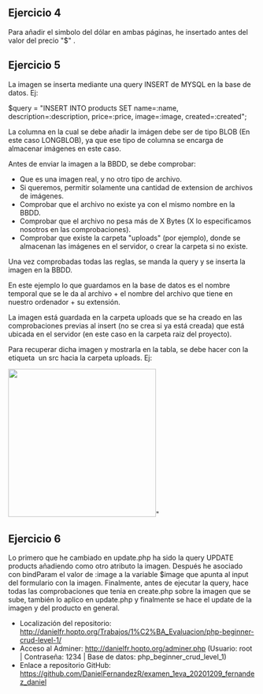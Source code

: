 ## Ejercicio 4

Para añadir el simbolo del dólar en ambas páginas, he insertado antes del valor del precio "\$" .

## Ejercicio 5

La imagen se inserta mediante una query INSERT de MYSQL en la base de datos. Ej:

$query = "INSERT INTO products SET name=:name, description=:description, price=:price, image=:image, created=:created";

La columna en la cual se debe añadir la imágen debe ser de tipo BLOB (En este caso LONGBLOB), ya que ese tipo de columna se encarga de almacenar imágenes en este caso.

Antes de enviar la imagen a la BBDD, se debe comprobar:
- Que es una imagen real, y no otro tipo de archivo.
- Si queremos, permitir solamente una cantidad de extension de archivos de imágenes.
- Comprobar que el archivo no existe ya con el mismo nombre en la BBDD.
- Comprobar que el archivo no pesa más de X Bytes (X lo especificamos nosotros en las comprobaciones).
- Comprobar que existe la carpeta "uploads" (por ejemplo), donde se almacenan las imágenes en el servidor, o crear la carpeta si no existe.

Una vez comprobadas todas las reglas, se manda la query y se inserta la imagen en la BBDD.

En este ejemplo lo que guardamos en la base de datos es el nombre temporal que se le da 
al archivo + el nombre del archivo que tiene en nuestro ordenador + su extensión.

La imagen está guardada en la carpeta uploads que se ha creado en las comprobaciones previas al insert (no se crea si ya está creada) que está ubicada en el servidor (en este caso en la carpeta raiz del proyecto).

Para recuperar dicha imagen y mostrarla en la tabla, se debe hacer con la etiqueta <img> un src hacia la carpeta uploads. Ej:

<img src='uploads/{$image}' style='width:300px;'/>"

## Ejercicio 6

Lo primero que he cambiado en update.php ha sido la query UPDATE products añadiendo como otro atributo la imagen.
Después he asociado con bindParam el valor de :image a la variable $image que apunta al input del formulario con la imagen.
Finalmente, antes de ejecutar la query, hace todas las comprobaciones que tenia en create.php sobre la imagen que se sube, 
también lo aplico en update.php y finalmente se hace el update de la imagen y del producto en general.


- Localización del repositorio: http://danielfr.hopto.org/Trabajos/1%C2%BA_Evaluacion/php-beginner-crud-level-1/
- Acceso al Adminer: http://danielfr.hopto.org/adminer.php
    (Usuario: root | Contraseña: 1234 | Base de datos: php_beginner_crud_level_1)
- Enlace a repositorio GitHub: https://github.com/DanielFernandezR/examen_1eva_20201209_fernandez_daniel